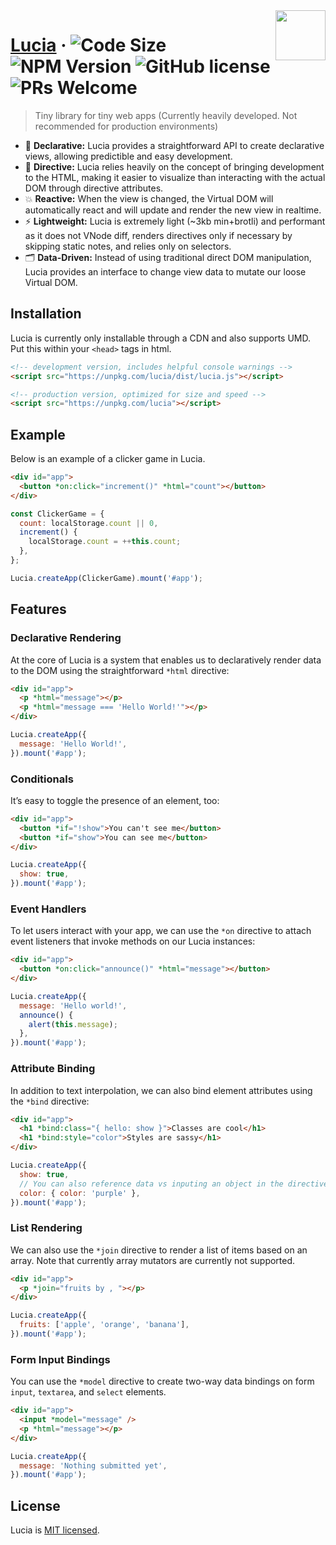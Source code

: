 <img src="https://github.com/aidenybai/lucia/raw/master/.github/img/logo.svg" width="80px" align="right" />

# [Lucia](https://lucia.js.org) &middot; ![Code Size](https://badgen.net/badgesize/brotli/https/unpkg.com/lucia?color=7460E1&style=flat-square) ![NPM Version](https://img.shields.io/npm/v/lucia?color=%23C454FF&style=flat-square) ![GitHub license](https://img.shields.io/badge/license-MIT-blue.svg?color=%23E676AA&style=flat-square) ![PRs Welcome](https://img.shields.io/badge/PRs-welcome-brightgreen.svg?color=%23FA8A7C&style=flat-square)

> Tiny library for tiny web apps (Currently heavily developed. Not recommended for production environments)

- 🔮 **Declarative:** Lucia provides a straightforward API to create declarative views, allowing predictible and easy development.
- 🧰 **Directive:** Lucia relies heavily on the concept of bringing development to the HTML, making it easier to visualize than interacting with the actual DOM through directive attributes.
- 💥 **Reactive:** When the view is changed, the Virtual DOM will automatically react and will update and render the new view in realtime.
- ⚡ **Lightweight:** Lucia is extremely light (~3kb min+brotli) and performant as it does not VNode diff, renders directives only if necessary by skipping static notes, and relies only on selectors.
- 🗂️ **Data-Driven:** Instead of using traditional direct DOM manipulation, Lucia provides an interface to change view data to mutate our loose Virtual DOM.

## Installation

Lucia is currently only installable through a CDN and also supports UMD. Put this within your `<head>` tags in html.

```html
<!-- development version, includes helpful console warnings -->
<script src="https://unpkg.com/lucia/dist/lucia.js"></script>
```

```html
<!-- production version, optimized for size and speed -->
<script src="https://unpkg.com/lucia"></script>
```

## Example

Below is an example of a clicker game in Lucia.

```html
<div id="app">
  <button *on:click="increment()" *html="count"></button>
</div>
```

```js
const ClickerGame = {
  count: localStorage.count || 0,
  increment() {
    localStorage.count = ++this.count;
  },
};

Lucia.createApp(ClickerGame).mount('#app');
```

## Features

### Declarative Rendering

At the core of Lucia is a system that enables us to declaratively render data to the DOM using the straightforward `*html` directive:

```html
<div id="app">
  <p *html="message"></p>
  <p *html="message === 'Hello World!'"></p>
</div>
```

```js
Lucia.createApp({
  message: 'Hello World!',
}).mount('#app');
```

### Conditionals

It’s easy to toggle the presence of an element, too:

```html
<div id="app">
  <button *if="!show">You can't see me</button>
  <button *if="show">You can see me</button>
</div>
```

```js
Lucia.createApp({
  show: true,
}).mount('#app');
```

### Event Handlers

To let users interact with your app, we can use the `*on` directive to attach event listeners that invoke methods on our Lucia instances:

```html
<div id="app">
  <button *on:click="announce()" *html="message"></button>
</div>
```

```js
Lucia.createApp({
  message: 'Hello world!',
  announce() {
    alert(this.message);
  },
}).mount('#app');
```

### Attribute Binding

In addition to text interpolation, we can also bind element attributes using the `*bind` directive:

```html
<div id="app">
  <h1 *bind:class="{ hello: show }">Classes are cool</h1>
  <h1 *bind:style="color">Styles are sassy</h1>
</div>
```

```js
Lucia.createApp({
  show: true,
  // You can also reference data vs inputing an object in the directive itself
  color: { color: 'purple' },
}).mount('#app');
```

### List Rendering

We can also use the `*join` directive to render a list of items based on an array. Note that currently array mutators are currently not supported.

```html
<div id="app">
  <p *join="fruits by , "></p>
</div>
```

```js
Lucia.createApp({
  fruits: ['apple', 'orange', 'banana'],
}).mount('#app');
```

### Form Input Bindings

You can use the `*model` directive to create two-way data bindings on form `input`, `textarea`, and `select` elements.

```html
<div id="app">
  <input *model="message" />
  <p *html="message"></p>
</div>
```

```js
Lucia.createApp({
  message: 'Nothing submitted yet',
}).mount('#app');
```

## License

Lucia is [MIT licensed](LICENSE.md).
